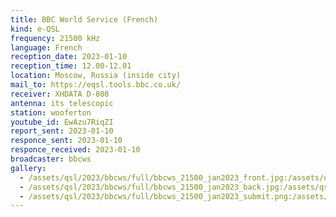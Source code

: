 ```yaml
---
title: BBC World Service (French)
kind: e-QSL
frequency: 21500 kHz
language: French
reception_date: 2023-01-10
reception_time: 12.00-12.01
location: Moscow, Russia (inside city)
mail_to: https://eqsl.tools.bbc.co.uk/
receiver: XHDATA D-808
antenna: its telescopic
station: wooferton
youtube_id: EwAzu7RiqZI
report_sent: 2023-01-10
responce_sent: 2023-01-10
responce_received: 2023-01-10
broadcaster: bbcws
gallery:
  - /assets/qsl/2023/bbcws/full/bbcws_21500_jan2023_front.jpg:/assets/qsl/2023/bbcws/small/bbcws_21500_jan2023_front.jpg
  - /assets/qsl/2023/bbcws/full/bbcws_21500_jan2023_back.jpg:/assets/qsl/2023/bbcws/small/bbcws_21500_jan2023_back.jpg
  - /assets/qsl/2023/bbcws/full/bbcws_21500_jan2023_submit.png:/assets/qsl/2023/bbcws/small/bbcws_21500_jan2023_submit.png
---
```

